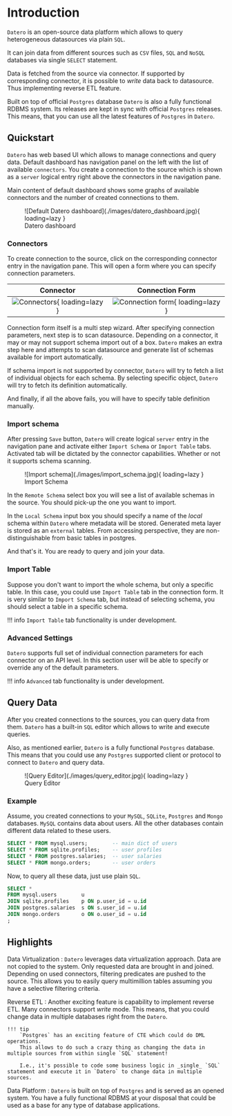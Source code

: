 # Introduction

`Datero` is an open-source data platform which allows to query heterogeneous datasources via plain `SQL`.

It can join data from different sources such as `CSV` files, `SQL` and `NoSQL` databases via single `SELECT` statement.


Data is fetched from the source via connector.
If supported by corresponding connector, it is possible to _write_ data back to datasource. Thus implementing reverse ETL feature.

Built on top of official `Postgres` database `Datero` is also a fully functional RDBMS system.
Its releases are kept in sync with official `Postgres` releases.
This means, that you can use all the latest features of `Postgres` in `Datero`.


## Quickstart
`Datero` has web based UI which allows to manage connections and query data.
Default dashboard has navigation panel on the left with the list of available `connectors`.
You create a connection to the source which is shown as a `server` logical entry right above the connectors in the navigation pane.

Main content of default dashboard shows some graphs of available connectors and the number of created connections to them.


<figure markdown>
  ![Default Datero dashboard](./images/datero_dashboard.jpg){ loading=lazy }
  <figcaption>Datero dashboard</figcaption>
</figure>


### Connectors
To create connection to the source, click on the corresponding connector entry in the navigation pane.
This will open a form where you can specify connection parameters.

Connector|Connection Form
:---:|:---:
![Connectors](./images/connectors.jpg){ loading=lazy }|![Connection form](./images/connection_form.jpg){ loading=lazy }


Connection form itself is a multi step wizard. After specifying connection parameters, next step is to scan datasource.
Depending on a connector, it may or may not support schema import out of a box.
`Datero` makes an extra step here and attempts to scan datasource and generate list of schemas available for import automatically.


If schema import is not supported by connector, `Datero` will try to fetch a list of individual objects for each schema.
By selecting specific object, `Datero` will try to fetch its definition automatically.

And finally, if all the above fails, you will have to specify table definition manually.


### Import schema
After pressing `Save` button, `Datero` will create logical `server` entry in the navigation pane and activate either `Import Schema` or `Import Table` tabs.
Activated tab will be dictated by the connector capabilities.
Whether or not it supports schema scanning.

<figure markdown>
  ![Import schema](./images/import_schema.jpg){ loading=lazy }
  <figcaption>Import Schema</figcaption>
</figure>

In the `Remote Schema` select box you will see a list of available schemas in the source. You should pick-up the one you want to import.

In the `Local Schema` input box you should specify a name of the _local_ schema within `Datero` where metadata will be stored. Generated meta layer is stored as an `external` tables. From accessing perspective, they are non-distinguishable from basic tables in postgres.

And that's it. You are ready to query and join your data.


### Import Table
Suppose you don't want to import the whole schema, but only a specific table.
In this case, you could use `Import Table` tab in the connection form.
It is very similar to `Import Schema` tab, but instead of selecting schema, you should select a table in a specific schema.

!!! info
    `Import Table` tab functionality is under development.

### Advanced Settings
`Datero` supports full set of individual connection parameters for each connector on an API level.
In this section user will be able to specify or override any of the default parameters.

!!! info
    `Advanced` tab functionality is under development.


## Query Data
After you created connections to the sources, you can query data from them.
`Datero` has a built-in `SQL` editor which allows to write and execute queries.

Also, as mentioned earlier, `Datero` is a fully functional `Postgres` database.
This means that you could use any `Postgres` supported client or protocol to connect to `Datero` and query data.

<figure markdown>
  ![Query Editor](./images/query_editor.jpg){ loading=lazy }
  <figcaption>Query Editor</figcaption>
</figure>

### Example
Assume, you created connections to your `MySQL`, `SQLite`, `Postgres` and `Mongo` databases.
`MySQL` contains data about users. All the other databases contain different data related to these users.

```sql title="Individual datasources"
SELECT * FROM mysql.users;        -- main dict of users
SELECT * FROM sqlite.profiles;    -- user profiles
SELECT * FROM postgres.salaries;  -- user salaries
SELECT * FROM mongo.orders;       -- user orders
```

Now, to query all these data, just use plain `SQL`.

```sql title="Join data from 4 different databases"
SELECT *
FROM mysql.users        u
JOIN sqlite.profiles    p ON p.user_id = u.id
JOIN postgres.salaries  s ON s.user_id = u.id
JOIN mongo.orders       o ON o.user_id = u.id
;
```

## Highlights
Data Virtualization
:   `Datero` leverages data virtualization approach. Data are not copied to the system.
Only requested data are brought in and joined.
Depending on used connectors, filtering predicates are pushed to the source.
This allows you to easily query multimillion tables assuming you have a selective filtering criteria.

Reverse ETL
:   Another exciting feature is capability to implement reverse ETL.
Many connectors support _write_ mode. This means, that you could change data in multiple databases right from the `Datero`.

    !!! tip
        `Postgres` has an exciting feature of CTE which could do DML operations.
        This allows to do such a crazy thing as changing the data in multiple sources from within single `SQL` statement!

        I.e., it's possible to code some business logic in _single_ `SQL` statement and execute it in `Datero` to change data in multiple sources.

Data Platform
:    `Datero` is built on top of `Postgres` and is served as an opened system.
     You have a fully functional RDBMS at your disposal that could be used as a base for any type of database applications.